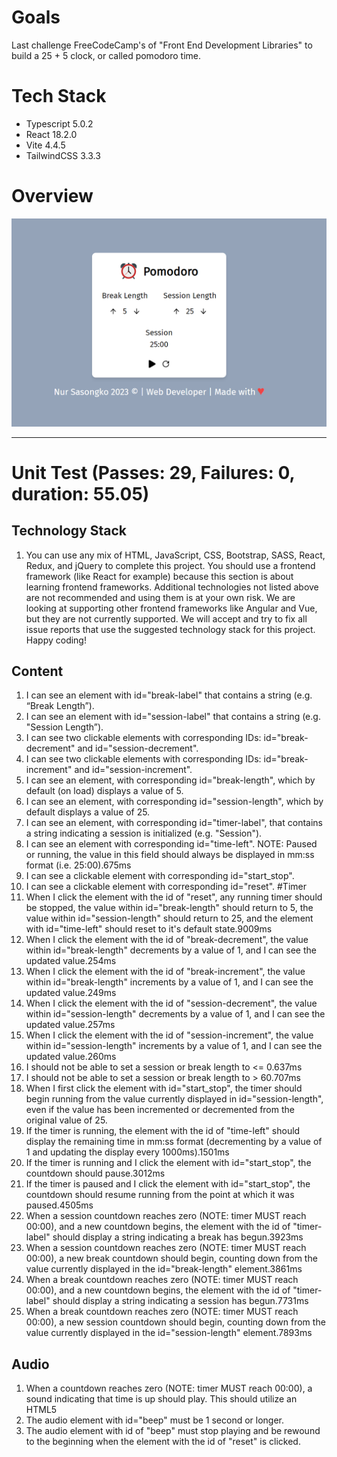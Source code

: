 # Goals
Last challenge FreeCodeCamp's of "Front End Development Libraries" to build a 25 + 5 clock, or called pomodoro time.

# Tech Stack
- Typescript 5.0.2
- React 18.2.0
- Vite 4.4.5
- TailwindCSS 3.3.3

# Overview
![Pomodoro](/public/screenshot/screeenshot.png)

--- 
# Unit Test (Passes: 29, Failures: 0, duration: 55.05)

## Technology Stack
1. You can use any mix of HTML, JavaScript, CSS, Bootstrap, SASS, React, Redux, and jQuery to complete this project. You should use a frontend framework (like React for example) because this section is about learning frontend frameworks. Additional technologies not listed above are not recommended and using them is at your own risk. We are looking at supporting other frontend frameworks like Angular and Vue, but they are not currently supported. We will accept and try to fix all issue reports that use the suggested technology stack for this project. Happy coding!
   
## Content
1. I can see an element with id="break-label" that contains a string (e.g. “Break Length”).
2. I can see an element with id="session-label" that contains a string (e.g. "Session Length”).
3. I can see two clickable elements with corresponding IDs: id="break-decrement" and id="session-decrement".
4. I can see two clickable elements with corresponding IDs: id="break-increment" and id="session-increment".
5. I can see an element, with corresponding id="break-length", which by default (on load) displays a value of 5.
6. I can see an element, with corresponding id="session-length", which by default displays a value of 25.
7. I can see an element, with corresponding id="timer-label", that contains a string indicating a session is initialized (e.g. "Session").
8. I can see an element with corresponding id="time-left". NOTE: Paused or running, the value in this field should always be displayed in mm:ss format (i.e. 25:00).675ms
9. I can see a clickable element with corresponding id="start_stop".
10. I can see a clickable element with corresponding id="reset".
#Timer
1. When I click the element with the id of "reset", any running timer should be stopped, the value within id="break-length" should return to 5, the value within id="session-length" should return to 25, and the element with id="time-left" should reset to it's default state.9009ms
2. When I click the element with the id of "break-decrement", the value within id="break-length" decrements by a value of 1, and I can see the updated value.254ms
3. When I click the element with the id of "break-increment", the value within id="break-length" increments by a value of 1, and I can see the updated value.249ms
4. When I click the element with the id of "session-decrement", the value within id="session-length" decrements by a value of 1, and I can see the updated value.257ms
5. When I click the element with the id of "session-increment", the value within id="session-length" increments by a value of 1, and I can see the updated value.260ms
6. I should not be able to set a session or break length to <= 0.637ms
7. I should not be able to set a session or break length to > 60.707ms
8. When I first click the element with id="start_stop", the timer should begin running from the value currently displayed in id="session-length", even if the value has been incremented or decremented from the original value of 25.
9. If the timer is running, the element with the id of "time-left" should display the remaining time in mm:ss format (decrementing by a value of 1 and updating the display every 1000ms).1501ms
10. If the timer is running and I click the element with id="start_stop", the countdown should pause.3012ms
11. If the timer is paused and I click the element with id="start_stop", the countdown should resume running from the point at which it was paused.4505ms
12. When a session countdown reaches zero (NOTE: timer MUST reach 00:00), and a new countdown begins, the element with the id of "timer-label" should display a string indicating a break has begun.3923ms
13. When a session countdown reaches zero (NOTE: timer MUST reach 00:00), a new break countdown should begin, counting down from the value currently displayed in the id="break-length" element.3861ms
14. When a break countdown reaches zero (NOTE: timer MUST reach 00:00), and a new countdown begins, the element with the id of "timer-label" should display a string indicating a session has begun.7731ms
15. When a break countdown reaches zero (NOTE: timer MUST reach 00:00), a new session countdown should begin, counting down from the value currently displayed in the id="session-length" element.7893ms

## Audio
1. When a countdown reaches zero (NOTE: timer MUST reach 00:00), a sound indicating that time is up should play. This should utilize an HTML5 <audio> tag and have a corresponding id="beep".4109ms
2. The audio element with id="beep" must be 1 second or longer.
3. The audio element with id of "beep" must stop playing and be rewound to the beginning when the element with the id of "reset" is clicked.